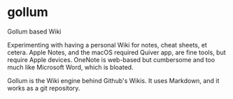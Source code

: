 # gollum
Gollum based Wiki

Experimenting with having a personal Wiki for notes, cheat sheets, et cetera. Apple Notes, and the macOS required Quiver app, are fine tools, but require Apple devices. OneNote is web-based but cumbersome and too much like Microsoft Word, which is bloated.

Gollum is the Wiki engine behind Github's Wikis. It uses Markdown, and it works as a git repository.
